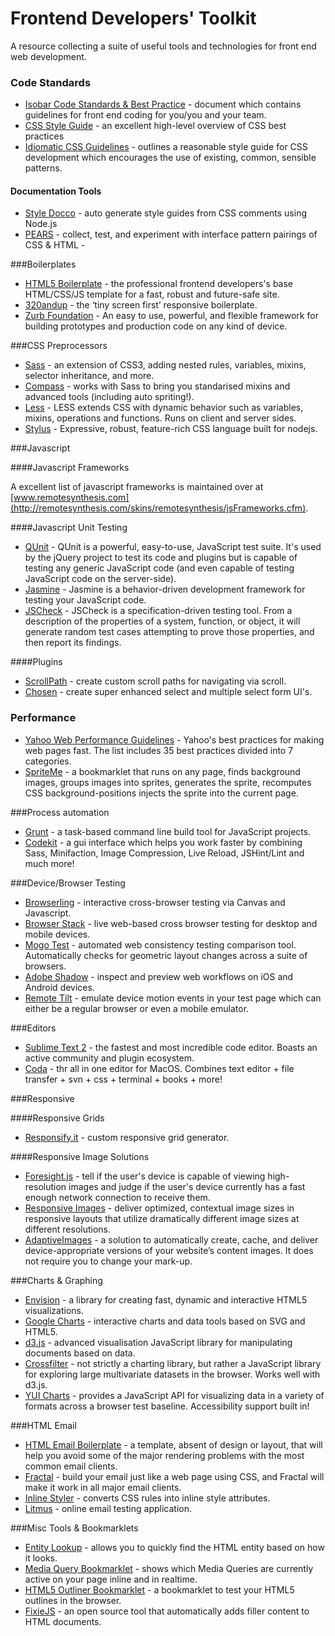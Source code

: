 Frontend Developers' Toolkit
===========================

A resource collecting a suite of useful tools and technologies for front end web development.

### Code Standards
* [Isobar Code Standards & Best Practice](http://na.isobar.com/standards/) - document which contains guidelines for front end coding for you/you and your team.
* [CSS Style Guide](https://github.com/csswizardry/CSS-Guidelines/blob/master/CSS%20Guidelines.md) - an excellent high-level overview of CSS best practices
* [Idiomatic CSS Guidelines](https://github.com/necolas/idiomatic-css) - outlines a reasonable style guide for CSS development which encourages the use of existing, common, sensible patterns.
#### Documentation Tools
* [Style Docco](http://jacobrask.github.com/styledocco/) - auto generate style guides from CSS comments using Node.js
* [PEARS](http://pea.rs/) - collect, test, and experiment with interface pattern pairings of CSS & HTML                                                  - 

###Boilerplates

* [HTML5 Boilerplate](http://html5boilerplate.com/) - the professional frontend developers's base HTML/CSS/JS template for a fast, robust and future-safe site.
* [320andup](https://github.com/malarkey/320andup) - the &lsquo;tiny screen first&rsquo; responsive boilerplate.
* [Zurb Foundation](http://foundation.zurb.com/) - An easy to use, powerful, and flexible framework for building prototypes and production code on any kind of device.

###CSS Preprocessors

* [Sass](http://sass-lang.com/) - an extension of CSS3, adding nested rules, variables, mixins, selector inheritance, and more.
* [Compass](http://compass-style.org/) - works with Sass to bring you standarised mixins and advanced tools (including auto spriting!).
* [Less](http://lesscss.org/) - LESS extends CSS with dynamic behavior such as variables, mixins, operations and functions. Runs on client and server sides.
* [Stylus](http://learnboost.github.com/stylus/) - Expressive, robust, feature-rich CSS language built for nodejs.

###Javascript

####Javascript Frameworks

A excellent list of javascript frameworks is maintained over at [www.remotesynthesis.com](http://remotesynthesis.com/skins/remotesynthesis/jsFrameworks.cfm).

####Javascript Unit Testing

* [QUnit](http://docs.jquery.com/QUnit) - QUnit is a powerful, easy-to-use, JavaScript test suite. It's used by the jQuery project to test its code and plugins but is capable of testing any generic JavaScript code (and even capable of testing JavaScript code on the server-side).
* [Jasmine](http://pivotal.github.com/jasmine/) - Jasmine is a behavior-driven development framework for testing your JavaScript code.
* [JSCheck](http://www.jscheck.org/) - JSCheck is a specification-driven testing tool. From a description of the properties of a system, function, or object, it will generate random test cases attempting to prove those properties, and then report its findings.

####Plugins

* [ScrollPath](http://joelb.me/scrollpath/) - create custom scroll paths for navigating via scroll.
* [Chosen](http://harvesthq.github.com/chosen/) - create super enhanced select and multiple select form UI's.


### Performance

* [Yahoo Web Performance Guidelines](http://developer.yahoo.com/performance/rules.html) -  Yahoo's best practices for making web pages fast. The list includes 35 best practices divided into 7 categories.
* [SpriteMe](http://spriteme.org/) - a bookmarklet that runs on any page, finds background images, groups images into sprites, generates the sprite, recomputes CSS background-positions
injects the sprite into the current page.


###Process automation

* [Grunt](https://github.com/cowboy/grunt) - a task-based command line build tool for JavaScript projects.
* [Codekit](http://incident57.com/codekit/) - a gui interface which helps you work faster by combining Sass, Minifaction, Image Compression, Live Reload, JSHint/Lint and much more!

###Device/Browser Testing

* [Browserling](http://browserling.com/) - interactive cross-browser testing via Canvas and Javascript.
* [Browser Stack](http://www.browserstack.com/) - live web-based cross browser testing for desktop and mobile devices.
* [Mogo Test](http://mogotest.com/) - automated web consistency testing comparison tool. Automatically checks for geometric layout changes across a suite of browsers.
* [Adobe Shadow](http://labs.adobe.com/technologies/shadow/) - inspect and preview web workflows on iOS and Android devices.
* [Remote Tilt](http://remote-tilt.com/) - emulate device motion events in your test page which can either be a regular browser or even a mobile emulator.

###Editors

* [Sublime Text 2](http://www.sublimetext.com/2) - the fastest and most incredible code editor. Boasts an active community and plugin ecosystem.
* [Coda](http://www.panic.com/coda/) - thr all in one editor for MacOS. Combines text editor + file transfer + svn + css + terminal + books + more!


###Responsive 

####Responsive Grids
* [Responsify.it](http://app.responsify.it/) - custom responsive grid generator. 

####Responsive Image Solutions

* [Foresight.js](https://github.com/adamdbradley/foresight.js) - tell if the user's device is capable of viewing high-resolution images and judge if the user's device currently has a fast enough network connection to receive them.
* [Responsive Images](https://github.com/filamentgroup/Responsive-Images) - deliver optimized, contextual image sizes in responsive layouts that utilize dramatically different image sizes at different resolutions.
* [AdaptiveImages](https://github.com/mattwilcox/Adaptive-Images) - a solution to automatically create, cache, and deliver device-appropriate versions of your website’s content images. It does not require you to change your mark-up.

###Charts & Graphing

* [Envision](http://www.humblesoftware.com/envision/) - a library for creating fast, dynamic and interactive HTML5 visualizations.
* [Google Charts](https://developers.google.com/chart/) - interactive charts and data tools based on SVG and HTML5.
* [d3.js](http://d3js.org/) - advanced visualisation JavaScript library for manipulating documents based on data. 
* [Crossfilter](http://square.github.com/crossfilter/) - not strictly a charting library, but rather a JavaScript library for exploring large multivariate datasets in the browser. Works well with d3.js.
* [YUI Charts](http://yuilibrary.com/yui/docs/charts/) - provides a JavaScript API for visualizing data in a variety of formats across a browser test baseline. Accessibility support built in!

###HTML Email

* [HTML Email Boilerplate](http://htmlemailboilerplate.com/) - a template, absent of design or layout, that will help you avoid some of the major rendering problems with the most common email clients.
* [Fractal](https://www.getfractal.com/) - build your email just like a web page using CSS, and Fractal will make it work in all major email clients.
* [Inline Styler](http://inlinestyler.torchboxapps.com/styler/) - converts CSS rules into inline style attributes.
* [Litmus](http://litmus.com/) - online email testing application.


###Misc Tools & Bookmarklets

* [Entity Lookup](http://leftlogic.com/projects/entity-lookup) - allows you to quickly find the HTML entity based on how it looks.
* [Media Query Bookmarklet](http://seesparkbox.com/foundry/media_query_bookmarklet) - shows which Media Queries are currently active on your page inline and in realtime.
* [HTML5 Outliner Bookmarklet](http://code.google.com/p/h5o/) - a bookmarklet to test your HTML5 outlines in the browser.
* [FixieJS](http://fixiejs.com/) - an open source tool that automatically adds filler content to HTML documents.